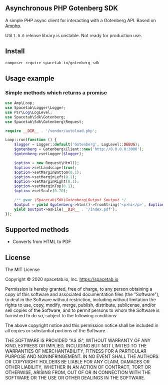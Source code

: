 Asynchronous PHP Gotenberg SDK
------------------------------

A simple PHP async client for interacting with a Gotenberg API. Based on [Amphp](https://amphp.org).

Util `1.0.0` release library is unstable. Not ready for production use. 

## Install

```bash
composer require spacetab-io/gotenberg-sdk
```

## Usage example

### Simple methods which returns a promise

```php
use Amp\Loop;
use Spacetab\Logger\Logger;
use Psr\Log\LogLevel;
use Spacetab\Sdk\Gotenberg;
use Spacetab\Sdk\Gotenberg\Request;

require __DIR__ . '/vendor/autoload.php';

Loop::run(function () {
    $logger = Logger::default('Gotenberg', LogLevel::DEBUG);
    $gotenberg = Gotenberg\Client::new('http://0.0.0.0:3000');
    $gotenberg->setLogger($logger);

    $option = new Request\Html();
    $option->setLandscape(true);
    $option->setMarginBottom(0.1);
    $option->setMarginLeft(0.1);
    $option->setMarginRight(0.1);
    $option->setMarginTop(0.1);
    $option->setScale(0.70);

    /** @var \Spacetab\Sdk\Gotenberg\Output $output */
    $output = yield $gotenberg->html()->fromString('<p>hi</p>', $option);
    yield $output->asFile(__DIR__ . '/index.pdf');
});
```

## Supported methods

* Converts from HTML to PDF

## License

The MIT License

Copyright © 2020 spacetab.io, Inc. https://spacetab.io

Permission is hereby granted, free of charge, to any person obtaining a copy of this software and associated documentation files (the "Software"), to deal in the Software without restriction, including without limitation the rights to use, copy, modify, merge, publish, distribute, sublicense, and/or sell copies of the Software, and to permit persons to whom the Software is furnished to do so, subject to the following conditions:

The above copyright notice and this permission notice shall be included in all copies or substantial portions of the Software.

THE SOFTWARE IS PROVIDED "AS IS", WITHOUT WARRANTY OF ANY KIND, EXPRESS OR IMPLIED, INCLUDING BUT NOT LIMITED TO THE WARRANTIES OF MERCHANTABILITY, FITNESS FOR A PARTICULAR PURPOSE AND NONINFRINGEMENT. IN NO EVENT SHALL THE AUTHORS OR COPYRIGHT HOLDERS BE LIABLE FOR ANY CLAIM, DAMAGES OR OTHER LIABILITY, WHETHER IN AN ACTION OF CONTRACT, TORT OR OTHERWISE, ARISING FROM, OUT OF OR IN CONNECTION WITH THE SOFTWARE OR THE USE OR OTHER DEALINGS IN THE SOFTWARE.
